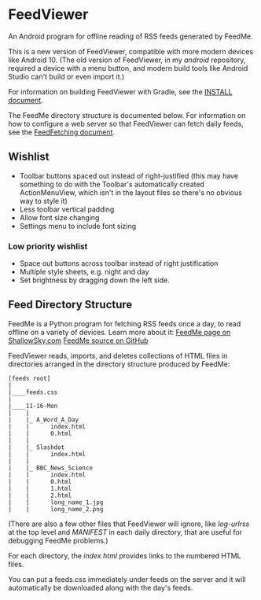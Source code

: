 # FeedViewer

An Android program for offline reading of RSS feeds generated by FeedMe.

This is a new version of FeedViewer, compatible with more modern devices
like Android 10. (The old version of FeedViewer, in my *android* repository,
required a device with a menu button, and modern build tools like
Android Studio can't build or even import it.)


For information on building FeedViewer with Gradle, see the
[INSTALL document](INSTALL.md).


The FeedMe directory structure is documented below.
For information on how to configure a web server so that FeedViewer
can fetch daily feeds, see the
[FeedFetching document](FeedFetching.md).


## Wishlist

- Toolbar buttons spaced out instead of right-justified
  (this may have something to do with the Toolbar's automatically
  created ActionMenuView, which isn't in the layout files so there's
  no obvious way to style it)
- Less toolbar vertical padding
- Allow font size changing
- Settings menu to include font sizing

### Low priority wishlist

- Space out buttons across toolbar instead of right justification
- Multiple style sheets, e.g. night and day
- Set brightness by dragging down the left side.


## Feed Directory Structure

FeedMe is a Python program for fetching RSS feeds once a day,
to read offline on a variety of devices. Learn more about it:
[FeedMe page on ShallowSky.com](https://shallowsky.com/software/feedme/)
[FeedMe source on GitHub](https://github.com/akkana/feedme)


FeedViewer reads, imports, and deletes collections of  HTML files in
directories arranged in the directory structure produced by FeedMe:

```
[feeds root]
|
|____feeds.css
|
|____11-16-Mon
|    |
|    |_ A_Word_A_Day
|    |      index.html
|    |      0.html
|    |
|    |_ Slashdot
|    |      index.html
|    |
|    |_ BBC_News_Science
|    |      index.html
|    |      0.html
|    |      1.html
|    |      2.html
|    |      long_name_1.jpg
|    |      long_name_2.png
```

(There are also a few other files that FeedViewer will ignore, like
_log-urlrss_ at the top level and _MANIFEST_ in each daily directory,
that are useful for debugging FeedMe problems.)

For each directory, the _index.html_ provides links to the numbered
HTML files.

You can put a feeds.css immediately under feeds on the server and
it will automatically be downloaded along with the day's feeds.

